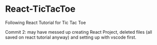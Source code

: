 # React-TicTacToe
Following React Tutorial for Tic Tac Toe

Commit 2: may have messed up creating React Project, deleted files (all saved on react tutorial anyway) and setting up with vscode first.

